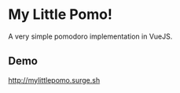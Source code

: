 # My Little Pomo!

A very simple pomodoro implementation in VueJS.

## Demo
http://mylittlepomo.surge.sh
